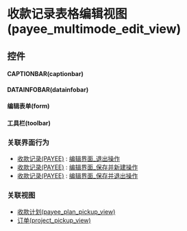 # 收款记录表格编辑视图(payee_multimode_edit_view)  <!-- {docsify-ignore-all} -->



## 控件
#### CAPTIONBAR(captionbar)
#### DATAINFOBAR(datainfobar)
#### 编辑表单(form)
#### 工具栏(toolbar)


### 关联界面行为
  * [收款记录(PAYEE)](module/crm/payee) : [编辑界面_退出操作](module/crm/payee#界面行为)
  * [收款记录(PAYEE)](module/crm/payee) : [编辑界面_保存并新建操作](module/crm/payee#界面行为)
  * [收款记录(PAYEE)](module/crm/payee) : [编辑界面_保存并退出操作](module/crm/payee#界面行为)

### 关联视图
  * [收款计划(payee_plan_pickup_view)](app/view/payee_plan_pickup_view)
  * [订单(project_pickup_view)](app/view/project_pickup_view)

<script>
 const { createApp } = Vue
  createApp({
    data() {
      return {

      }
    }
  }).use(ElementPlus).mount('#app')
</script>